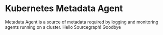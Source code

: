 # Kubernetes Metadata Agent

Metadata Agent is a source of metadata required by logging and monitoring agents
running on a cluster.
Hello Sourcegraph!
Goodbye
